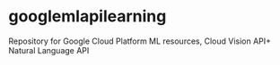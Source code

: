 # googlemlapilearning
Repository for Google Cloud Platform ML resources, Cloud Vision API+ Natural Language API
